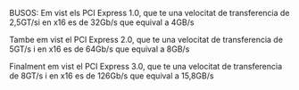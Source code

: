 BUSOS:
Em vist els PCI Express 1.0, que te una velocitat de transferencia de 2,5GT/si en x16 es de 32Gb/s que equival a 4GB/s

Tambe em vist el PCI Express 2.0, que te una velocitat de transferencia de 5GT/s i en x16 es de 64Gb/s que equival a 8GB/s

Finalment em vist el PCI Express 3.0, que te una velocitat de transferencia de 8GT/s i en x16 es de 126Gb/s que equival a 15,8GB/s

